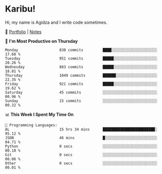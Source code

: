 # Karibu!
Hi, my name is Agidza and I write code sometimes.

🫧 [Portfolio](https://lynnagidza.github.io/) | [Notes](https://medium.com/me/stories/public)

<!--START_SECTION:waka-->
📅 **I'm Most Productive on Thursday** 

```text
Monday                   830 commits         ████░░░░░░░░░░░░░░░░░░░░░   17.68 % 
Tuesday                  951 commits         █████░░░░░░░░░░░░░░░░░░░░   20.26 % 
Wednesday                883 commits         █████░░░░░░░░░░░░░░░░░░░░   18.81 % 
Thursday                 1049 commits        ██████░░░░░░░░░░░░░░░░░░░   22.35 % 
Friday                   921 commits         █████░░░░░░░░░░░░░░░░░░░░   19.62 % 
Saturday                 45 commits          ░░░░░░░░░░░░░░░░░░░░░░░░░   00.96 % 
Sunday                   15 commits          ░░░░░░░░░░░░░░░░░░░░░░░░░   00.32 % 
```


📊 **This Week I Spent My Time On** 

```text
💬 Programming Languages: 
AL                       15 hrs 34 mins      ████████████████████████░   95.12 % 
JSON                     46 mins             █░░░░░░░░░░░░░░░░░░░░░░░░   04.71 % 
Python                   0 secs              ░░░░░░░░░░░░░░░░░░░░░░░░░   00.10 % 
Git                      0 secs              ░░░░░░░░░░░░░░░░░░░░░░░░░   00.06 % 
Other                    0 secs              ░░░░░░░░░░░░░░░░░░░░░░░░░   00.01 % 
```


<!--END_SECTION:waka-->
<!--#### 💟 **Digital Swag**
[![@agidza's Holopin board](https://holopin.me/agidza)](https://holopin.io/@agidza)
